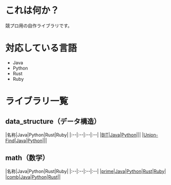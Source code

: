 # これは何か？
競プロ用の自作ライブラリです。

# 対応している言語
- Java
- Python
- Rust
- Ruby

# ライブラリ一覧
## data_structure（データ構造）

|名称|Java|Python|Rust|Ruby|
|:--|:--|:--|:--|
|[BIT](./data_structure/BIT/)|[Java](./data_structure/BIT/java/BIT.java)|[Python](./data_structure/BIT/python/BIT.py)|||
|[Union-Find](./data_structure/Union-Find)|[Java](./data_structure/Union-Find/java/UnionFind.java)|[Python](./data_structure/Union-Find/python/unionfind.py)|||

## math（数学）
|名称|Java|Python|Rust|Ruby|
|:--|:--|:--|:--|
|[prime](./math/prime)|[Java](./math/prime/java/Prime.java)|[Python](./math/prime/python/prime.py)|[Rust](./math/prime/rust/src/lib.rs)|[Ruby](./math/prime/ruby/prime.rb)|
|[comb](./math/comb)|[Java](./math/comb/java/Comb.java)|[Python](./math/comb/python/comb.py)|[Rust](./math/comb/rust/src/lib.rs)||